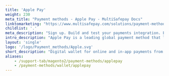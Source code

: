 ```yaml
---
title: 'Apple Pay'
weight: 230
meta_title: "Payment methods - Apple Pay - MultiSafepay Docs"
linktomarketing: "https://www.multisafepay.com/solutions/payment-methods/applepay"
childlist: '.'
meta_description: "Sign up. Build and test your payments integration. Explore our products and services. Use our API reference, SDKs, and wrappers. Get support."
intro_description: "Apple Pay is a leading global payment method that lets customers tokenize their payment details in a digital wallet. It supports Maestro, Mastercard, and Visa, and Dutch bank accounts. Customers can make both online and near-field communication (NFC) payments. An additional layer of security is provided by 3D Secure, which requires customers to verify their identity."
layout: 'single'
logo: '/logo/Payment_methods/Apple.svg' 
short_description: "Digital wallet for online and in-app payments from Apple devices."
aliases:
    - /support-tab/magento2/payment-methods/applepay
    - /payment-methods/wallet/applepay
---
```


